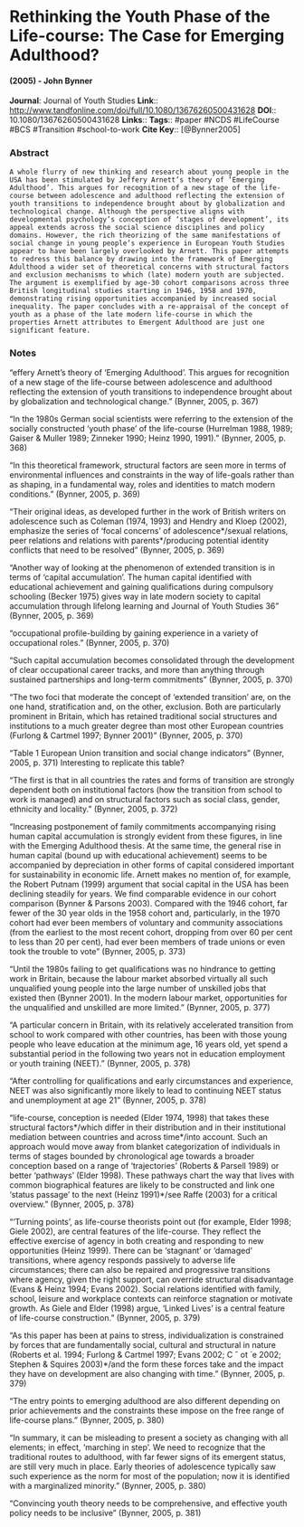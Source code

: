 # Rethinking the Youth Phase of the Life-course: The Case for Emerging Adulthood?
#### (2005) - John Bynner
**Journal**: Journal of Youth Studies
**Link**:: http://www.tandfonline.com/doi/full/10.1080/13676260500431628
**DOI**:: 10.1080/13676260500431628
**Links**:: 
**Tags**:: #paper #NCDS #LifeCourse #BCS #Transition #school-to-work 
**Cite Key**:: [@Bynner2005]

### Abstract

```
A whole flurry of new thinking and research about young people in the USA has been stimulated by Jeffery Arnett’s theory of ‘Emerging Adulthood’. This argues for recognition of a new stage of the life-course between adolescence and adulthood reflecting the extension of youth transitions to independence brought about by globalization and technological change. Although the perspective aligns with developmental psychology’s conception of ‘stages of development’, its appeal extends across the social science disciplines and policy domains. However, the rich theorizing of the same manifestations of social change in young people’s experience in European Youth Studies appear to have been largely overlooked by Arnett. This paper attempts to redress this balance by drawing into the framework of Emerging Adulthood a wider set of theoretical concerns with structural factors and exclusion mechanisms to which (late) modern youth are subjected. The argument is exemplified by age-30 cohort comparisons across three British longitudinal studies starting in 1946, 1958 and 1970, demonstrating rising opportunities accompanied by increased social inequality. The paper concludes with a re-appraisal of the concept of youth as a phase of the late modern life-course in which the properties Arnett attributes to Emergent Adulthood are just one significant feature.
```

### Notes

“effery Arnett’s theory of ‘Emerging Adulthood’. This argues for recognition of a new stage of the life-course between adolescence and adulthood reflecting the extension of youth transitions to independence brought about by globalization and technological change.” (Bynner, 2005, p. 367)

“In the 1980s German social scientists were referring to the extension of the socially constructed ‘youth phase’ of the life-course (Hurrelman 1988, 1989; Gaiser & Muller 1989; Zinneker 1990; Heinz 1990, 1991).” (Bynner, 2005, p. 368)

“In this theoretical framework, structural factors are seen more in terms of environmental influences and constraints in the way of life-goals rather than as shaping, in a fundamental way, roles and identities to match modern conditions.” (Bynner, 2005, p. 369)

“Their original ideas, as developed further in the work of British writers on adolescence such as Coleman (1974, 1993) and Hendry and Kloep (2002), emphasize the series of ‘focal concerns’ of adolescence*/sexual relations, peer relations and relations with parents*/producing potential identity conflicts that need to be resolved” (Bynner, 2005, p. 369)

“Another way of looking at the phenomenon of extended transition is in terms of ‘capital accumulation’. The human capital identified with educational achievement and gaining qualifications during compulsory schooling (Becker 1975) gives way in late modern society to capital accumulation through lifelong learning and Journal of Youth Studies 36” (Bynner, 2005, p. 369)

“occupational profile-building by gaining experience in a variety of occupational roles.” (Bynner, 2005, p. 370)

“Such capital accumulation becomes consolidated through the development of clear occupational career tracks, and more than anything through sustained partnerships and long-term commitments” (Bynner, 2005, p. 370)

“The two foci that moderate the concept of ‘extended transition’ are, on the one hand, stratification and, on the other, exclusion. Both are particularly prominent in Britain, which has retained traditional social structures and institutions to a much greater degree than most other European countries (Furlong & Cartmel 1997; Bynner 2001)” (Bynner, 2005, p. 370)

“Table 1 European Union transition and social change indicators” (Bynner, 2005, p. 371) Interesting to replicate this table?

“The first is that in all countries the rates and forms of transition are strongly dependent both on institutional factors (how the transition from school to work is managed) and on structural factors such as social class, gender, ethnicity and locality.” (Bynner, 2005, p. 372)

“Increasing postponement of family commitments accompanying rising human capital accumulation is strongly evident from these figures, in line with the Emerging Adulthood thesis. At the same time, the general rise in human capital (bound up with educational achievement) seems to be accompanied by depreciation in other forms of capital considered important for sustainability in economic life. Arnett makes no mention of, for example, the Robert Putnam (1999) argument that social capital in the USA has been declining steadily for years. We find comparable evidence in our cohort comparison (Bynner & Parsons 2003). Compared with the 1946 cohort, far fewer of the 30 year olds in the 1958 cohort and, particularly, in the 1970 cohort had ever been members of voluntary and community associations (from the earliest to the most recent cohort, dropping from over 60 per cent to less than 20 per cent), had ever been members of trade unions or even took the trouble to vote” (Bynner, 2005, p. 373)

“Until the 1980s failing to get qualifications was no hindrance to getting work in Britain, because the labour market absorbed virtually all such unqualified young people into the large number of unskilled jobs that existed then (Bynner 2001). In the modern labour market, opportunities for the unqualified and unskilled are more limited.” (Bynner, 2005, p. 377)

“A particular concern in Britain, with its relatively accelerated transition from school to work compared with other countries, has been with those young people who leave education at the minimum age, 16 years old, yet spend a substantial period in the following two years not in education employment or youth training (NEET).” (Bynner, 2005, p. 378)

“After controlling for qualifications and early circumstances and experience, NEET was also significantly more likely to lead to continuing NEET status and unemployment at age 21” (Bynner, 2005, p. 378)

“life-course, conception is needed (Elder 1974, 1998) that takes these structural factors*/which differ in their distribution and in their institutional mediation between countries and across time*/into account. Such an approach would move away from blanket categorization of individuals in terms of stages bounded by chronological age towards a broader conception based on a range of ‘trajectories’ (Roberts & Parsell 1989) or better ‘pathways’ (Elder 1998). These pathways chart the way that lives with common biographical features are likely to be constructed and link one ‘status passage’ to the next (Heinz 1991)*/see Raffe (2003) for a critical overview.” (Bynner, 2005, p. 378)

“‘Turning points’, as life-course theorists point out (for example, Elder 1998; Giele 2002), are central features of the life-course. They reflect the effective exercise of agency in both creating and responding to new opportunities (Heinz 1999). There can be ‘stagnant’ or ‘damaged’ transitions, where agency responds passively to adverse life circumstances; there can also be repaired and progressive transitions where agency, given the right support, can override structural disadvantage (Evans & Heinz 1994; Evans 2002). Social relations identified with family, school, leisure and workplace contexts can reinforce stagnation or motivate growth. As Giele and Elder (1998) argue, ‘Linked Lives’ is a central feature of life-course construction.” (Bynner, 2005, p. 379)

“As this paper has been at pains to stress, individualization is constrained by forces that are fundamentally social, cultural and structural in nature (Roberts et al. 1994; Furlong & Cartmel 1997; Evans 2002; C ˆ ot ́ e 2002; Stephen & Squires 2003)*/and the form these forces take and the impact they have on development are also changing with time.” (Bynner, 2005, p. 379)

“The entry points to emerging adulthood are also different depending on prior achievements and the constraints these impose on the free range of life-course plans.” (Bynner, 2005, p. 380)

“In summary, it can be misleading to present a society as changing with all elements; in effect, ‘marching in step’. We need to recognize that the traditional routes to adulthood, with far fewer signs of its emergent status, are still very much in place. Early theories of adolescence typically saw such experience as the norm for most of the population; now it is identified with a marginalized minority.” (Bynner, 2005, p. 380)

“Convincing youth theory needs to be comprehensive, and effective youth policy needs to be inclusive” (Bynner, 2005, p. 381)